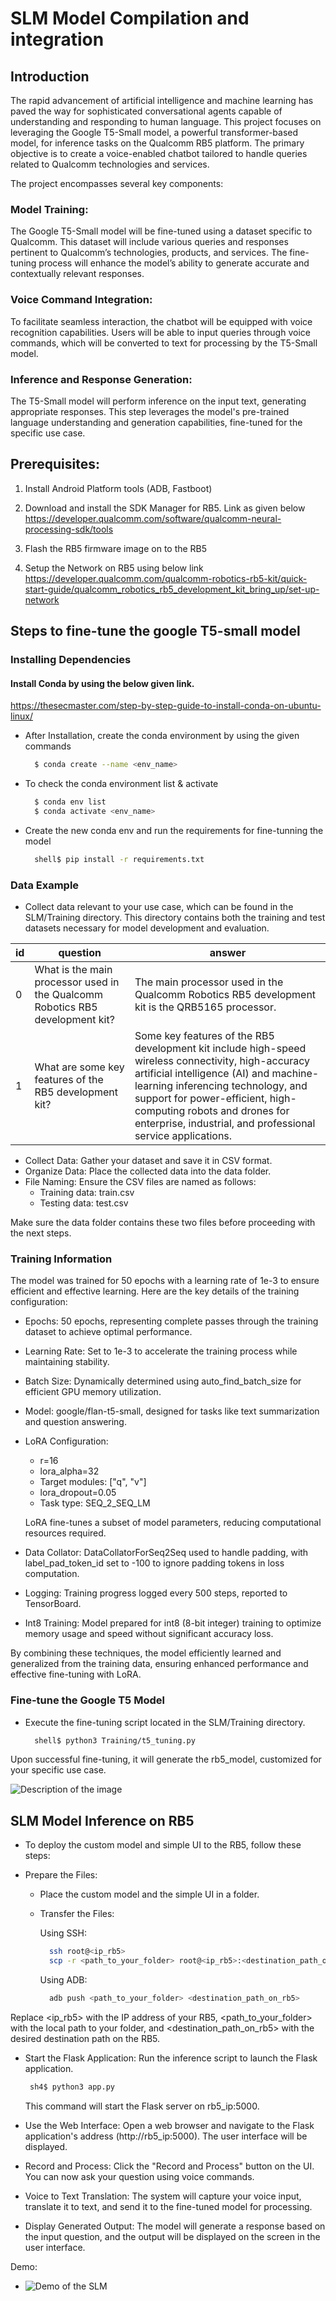 # SLM Model Compilation and integration
## Introduction
The rapid advancement of artificial intelligence and machine learning has paved the way for sophisticated conversational agents capable of understanding and responding to human language. This project focuses on leveraging the Google T5-Small model, a powerful transformer-based model, for inference tasks on the Qualcomm RB5 platform. The primary objective is to create a voice-enabled chatbot tailored to handle queries related to Qualcomm technologies and services.

The project encompasses several key components:

### Model Training:

The Google T5-Small model will be fine-tuned using a dataset specific to Qualcomm. This dataset will include various queries and responses pertinent to Qualcomm’s technologies, products, and services. The fine-tuning process will enhance the model’s ability to generate accurate and contextually relevant responses.

### Voice Command Integration:

To facilitate seamless interaction, the chatbot will be equipped with voice recognition capabilities. Users will be able to input queries through voice commands, which will be converted to text for processing by the T5-Small model.

### Inference and Response Generation:

The T5-Small model will perform inference on the input text, generating appropriate responses. This step leverages the model's pre-trained language understanding and generation capabilities, fine-tuned for the specific use case.

## Prerequisites: 

1. Install Android Platform tools (ADB, Fastboot) 

2. Download and install the SDK Manager for RB5. Link as given below https://developer.qualcomm.com/software/qualcomm-neural-processing-sdk/tools  

3. Flash the RB5 firmware image on to the RB5 

4. Setup the Network on RB5 using below link https://developer.qualcomm.com/qualcomm-robotics-rb5-kit/quick-start-guide/qualcomm_robotics_rb5_development_kit_bring_up/set-up-network  


## Steps to fine-tune the google T5-small model

### Installing Dependencies

#### Install Conda  by using the below given link.
 https://thesecmaster.com/step-by-step-guide-to-install-conda-on-ubuntu-linux/

- After Installation, create the conda environment by using the given commands
  ``` sh 
    $ conda create --name <env_name>
  ```
- To check the conda environment list & activate

  ```sh
    $ conda env list
    $ conda activate <env_name>
  ```
- Create the new conda env and run the requirements for fine-tunning the model
  ``` sh
    shell$ pip install -r requirements.txt 
  ```

### Data Example
-  Collect data relevant to your use case, which can be found in the SLM/Training directory. This directory contains both the training and test datasets necessary for model development and evaluation.


| id | question | answer |
|---|---|---|
| 0 | What is the main processor used in the Qualcomm Robotics RB5 development kit? | The main processor used in the Qualcomm Robotics RB5 development kit is the QRB5165 processor. |
| 1 | What are some key features of the RB5 development kit? | Some key features of the RB5 development kit include high-speed wireless connectivity, high-accuracy artificial intelligence (AI) and machine-learning inferencing technology, and support for power-efficient, high-computing robots and drones for enterprise, industrial, and professional service applications. |

- Collect Data: Gather your dataset and save it in CSV format.
- Organize Data: Place the collected data into the data folder.
- File Naming: Ensure the CSV files are named as follows:
    - Training data: train.csv
    - Testing data: test.csv

Make sure the data folder contains these two files before proceeding with the next steps.

### Training Information

The model was trained for 50 epochs with a learning rate of 1e-3 to ensure efficient and effective learning. Here are the key details of the training configuration:

- Epochs: 50 epochs, representing complete passes through the training dataset to achieve optimal performance.

- Learning Rate: Set to 1e-3 to accelerate the training process while maintaining stability.

- Batch Size: Dynamically determined using auto_find_batch_size for efficient GPU memory utilization.

- Model: google/flan-t5-small, designed for tasks like text summarization and question answering.
- LoRA Configuration:

  - r=16
  - lora_alpha=32
  - Target modules: ["q", "v"]
  - lora_dropout=0.05
  - Task type: SEQ_2_SEQ_LM

  LoRA fine-tunes a subset of model parameters, reducing computational resources required.
- Data Collator: DataCollatorForSeq2Seq used to handle padding, with label_pad_token_id set to -100 to ignore padding tokens in loss computation.
- Logging: Training progress logged every 500 steps, reported to TensorBoard.
- Int8 Training: Model prepared for int8 (8-bit integer) training to optimize memory usage and speed without significant accuracy loss.

By combining these techniques, the model efficiently learned and generalized from the training data, ensuring enhanced performance and effective fine-tuning with LoRA.

### Fine-tune the Google T5 Model

- Execute the fine-tuning script located in the SLM/Training directory.

  ``` sh
    shell$ python3 Training/t5_tuning.py
  ```

Upon successful fine-tuning, it will generate the rb5_model, customized for your specific use case.

![Description of the image](./output/readme1.png)


## SLM Model Inference on RB5

- To deploy the custom model and simple UI to the RB5, follow these steps:

-   Prepare the Files:

    - Place the custom model and the simple UI in a folder.
    - Transfer the Files:
      
      Using SSH:
      ``` sh
        ssh root@<ip_rb5>
        scp -r <path_to_your_folder> root@<ip_rb5>:<destination_path_on_rb5>
      ```
      Using ADB:
      ``` sh
        adb push <path_to_your_folder> <destination_path_on_rb5>
      ```

Replace <ip_rb5> with the IP address of your RB5, <path_to_your_folder> with the local path to your folder, and <destination_path_on_rb5> with the desired destination path on the RB5.


- Start the Flask Application: Run the inference script to launch the Flask application.
   
   ``` sh
    sh4$ python3 app.py
  ```
  This command will start the Flask server on rb5_ip:5000.

- Use the Web Interface:
Open a web browser and navigate to the Flask application's address (http://rb5_ip:5000). The user interface will be displayed.

- Record and Process: Click the "Record and Process" button on the UI. You can now ask your question using voice commands.

- Voice to Text Translation: The system will capture your voice input, translate it to text, and send it to the fine-tuned model for processing.

- Display Generated Output: The model will generate a response based on the input question, and the output will be displayed on the screen in the user interface.

Demo:

  -    ![Demo of the SLM](output/slmdemo2.gif)





